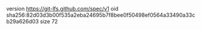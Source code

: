 version https://git-lfs.github.com/spec/v1
oid sha256:82d03d3b00f535a2eba24695b7f8bee0f50498ef0564a33490a33cb29a626d03
size 72
